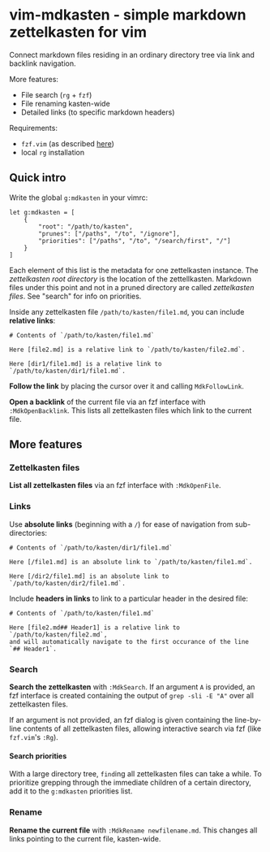 # vim-mdkasten - simple markdown zettelkasten for vim

Connect markdown files residing in an ordinary directory tree via link
and backlink navigation.

More features:

* File search (`rg` + `fzf`)
* File renaming kasten-wide
* Detailed links (to specific markdown headers)

Requirements:

* `fzf.vim` (as described [here](https://github.com/junegunn/fzf.vim))
* local `rg` installation

## Quick intro

Write the global `g:mdkasten` in your vimrc:

    let g:mdkasten = [
        {
            "root": "/path/to/kasten",
            "prunes": ["/paths", "/to", "/ignore"],
            "priorities": ["/paths", "/to", "/search/first", "/"]
        }
    ]

Each element of this list is the metadata for one zettelkasten
instance. The *zettelkasten root directory* is the location of the
zettellkasten. Markdown files under this point and not in a pruned
directory are called *zettelkasten files*. See "search" for info on
priorities.

Inside any zettelkasten file `/path/to/kasten/file1.md`, you can
include **relative links**:

    # Contents of `/path/to/kasten/file1.md`

    Here [file2.md] is a relative link to `/path/to/kasten/file2.md`.

    Here [dir1/file1.md] is a relative link to `/path/to/kasten/dir1/file1.md`.

**Follow the link** by placing the cursor over it and calling
`MdkFollowLink`.

**Open a backlink** of the current file via an fzf interface with
`:MdkOpenBacklink`. This lists all zettelkasten files which link to
the current file.

## More features

### Zettelkasten files

**List all zettelkasten files** via an fzf interface with `:MdkOpenFile`.

### Links

Use **absolute links** (beginning with a `/`) for ease of navigation
from sub-directories:

    # Contents of `/path/to/kasten/dir1/file1.md`

    Here [/file1.md] is an absolute link to `/path/to/kasten/file1.md`.

    Here [/dir2/file1.md] is an absolute link to `/path/to/kasten/dir2/file1.md`.

Include **headers in links** to link to a particular header in the
desired file:

    # Contents of `/path/to/kasten/file1.md`

    Here [file2.md## Header1] is a relative link to `/path/to/kasten/file2.md`, 
    and will automatically navigate to the first occurance of the line
    `## Header1`.

### Search

**Search the zettelkasten** with `:MdkSearch`. If an argument `A` is
provided, an fzf interface is created containing the output of `grep
-sli -E "A"` over all zettelkasten files.

If an argument is not provided, an fzf dialog is given containing the
line-by-line contents of all zettelkasten files, allowing interactive
search via fzf (like `fzf.vim`'s `:Rg`).

#### Search priorities

With a large directory tree, `find`ing all zettelkasten files can take
a while. To prioritize grepping through the immediate children of a
certain directory, add it to the `g:mdkasten` priorities list.

### Rename

**Rename the current file** with `:MdkRename newfilename.md`. This
changes all links pointing to the current file, kasten-wide.



